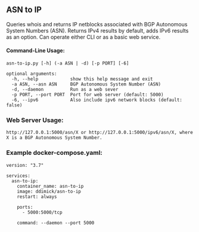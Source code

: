 ## ASN to IP

Queries whois and returns IP netblocks associated with BGP Autonomous System Numbers (ASN). Returns IPv4 results by default, adds IPv6 results as an option. Can operate either CLI or as a basic web service.

#### Command-Line Usage:

```
asn-to-ip.py [-h] (-a ASN | -d) [-p PORT] [-6]

optional arguments:  
  -h, --help            show this help message and exit  
  -a ASN, --asn ASN     BGP Autonomous System Number (ASN)  
  -d, --daemon          Run as a web sever  
  -p PORT, --port PORT  Port for web server (default: 5000)  
  -6, --ipv6            Also include ipv6 network blocks (default: false)  
```

### Web Server Usage:

```
http://127.0.0.1:5000/asn/X or http://127.0.0.1:5000/ipv6/asn/X, where X is a BGP Autonomous System Number.
```

### Example docker-compose.yaml:

```
version: "3.7"

services:
  asn-to-ip:
    container_name: asn-to-ip
    image: ddimick/asn-to-ip
    restart: always

    ports:
      - 5000:5000/tcp

    command: --daemon --port 5000
```
